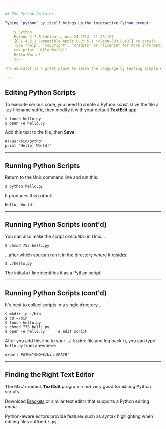 ```yaml
---

## The Python Emulator

Typing `python` by itself brings up the interactive Python prompt:

    $ python
    Python 2.7.8 (default, Aug 24 2014, 21:26:19)
    [GCC 4.2.1 Compatible Apple LLVM 5.1 (clang-503.0.40)] on darwin
    Type "help", "copyright", "credits" or "license" for more information.
    >>> print "Hello World!"
    Hello World!
    >>>

The emulator is a great place to learn the language by testing simple expressions and inspecting the results.  Type __CTRL-d__ to exit.

---
```


## Editing Python Scripts

To execute serious code, you need to create a Python _script_. Give the file a `.py` filename suffix, then modify it with your default __TextEdit__ app:

    $ touch hello.py
    $ open -e hello.py

Add this text to the file, then __Save__:

    #!/usr/bin/python
    print "Hello, World!"

---

## Running Python Scripts

Return to the Unix command line and run this:

    $ python hello.py

It produces this output:

    Hello, World!

---

## Running Python Scripts (cont'd)

You can also make the script _executible_ in Unix...

    $ chmod 755 hello.py

...after which you can run it in the directory where it resides:

    $ ./hello.py

The initial `#!` line identifies it as a Python script.

---

## Running Python Scripts (cont'd)

It's best to collect scripts in a single directory...

    $ mkdir -p ~/bin
    $ cd ~/bin
    $ touch hello.py
    $ chmod 775 hello.py
    $ open -e hello.py      # edit script

After you add this line to your `~/.bashrc` file and log back in, you can type `hello.py` from anywhere:

    export PATH="$HOME/bin:$PATH"

---

## Finding the Right Text Editor

The Mac's default __TextEdit__ program is _not_ very good for editing Python scripts.

Download [Brackets](http://brackets.io) or similar text editor that supports a Python editing _mode_.

Python-aware editors provide features such as syntax highlighting when editing files suffixed `*.py`.
